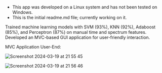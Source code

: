 
* This app was developed on a Linux system and has not been tested on Windows.
* This is the initial readme.md file; currently working on it.


Trained machine learning models with SVM (93%), KNN (92%), Adaboost (85%), and Perceptron (87%) on manual time and spectrum features. Developed an MVC-based GUI application for user-friendly interaction.

MVC Application User-End:
  
![Screenshot 2024-03-19 at 21 55 45](https://github.com/barrShahar/MusicGnereApp/assets/59974036/735b0cd8-992c-4aa9-a399-24cd7151cd7d)

![Screenshot 2024-03-19 at 21 56 46](https://github.com/barrShahar/MusicGnereApp/assets/59974036/22edbddd-8054-4f0d-8568-88a258f434df)
